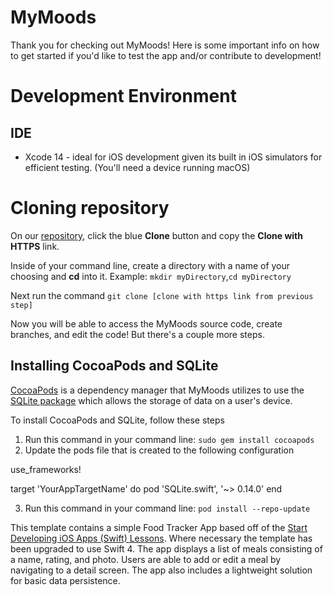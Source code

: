 # MyMoods

Thank you for checking out MyMoods! Here is some important info on how to get started if you'd like to test the app and/or contribute to development!

# Development Environment 

## IDE
 - Xcode 14 - ideal for iOS development given its built in iOS simulators for efficient testing. (You'll need a device running macOS)

# Cloning repository

On our [repository](https://gitlab.cci.drexel.edu/fds23/65/team-15/mood-tracker/-/tree/master), click the blue **Clone** button and copy the **Clone with HTTPS** link.

Inside of your command line, create a directory with a name of your choosing and **cd** into it. Example:  `mkdir myDirectory`,`cd myDirectory`

Next run the command `git clone [clone with https link from previous step]`

Now you will be able to access the MyMoods source code, create branches, and edit the code! But there's a couple more steps.

## Installing CocoaPods and SQLite

[CocoaPods](https://cocoapods.org/) is a dependency manager that MyMoods utilizes to use the [SQLite package](https://github.com/stephencelis/SQLite.swift) which allows the storage of data on a user's device. 

To install CocoaPods and SQLite, follow these steps
1. Run this command in your command line: `sudo gem install cocoapods`
2. Update the pods file that is created to the following configuration

use_frameworks!

target 'YourAppTargetName' do
    pod 'SQLite.swift', '~> 0.14.0'
end

3. Run this command in your command line: `pod install --repo-update`

This template contains a simple Food Tracker App based off of the [Start Developing iOS Apps (Swift) Lessons](https://developer.apple.com/library/archive/referencelibrary/GettingStarted/DevelopiOSAppsSwift/index.html). Where necessary the template has been upgraded to use Swift 4. The app displays a list of meals consisting of a name, rating, and photo. Users are able to add or edit a meal by navigating to a detail screen. The app also includes a lightweight solution for basic data persistence.
